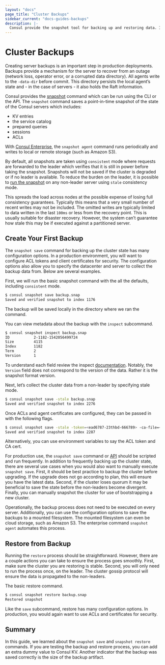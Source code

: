 ```yaml
---
layout: "docs"
page_title: "Cluster Backups"
sidebar_current: "docs-guides-backups"
description: |-
  Consul provide the snapshot tool for backing up and restoring data. In this guide you will learn how to use both.
---
```


# Cluster Backups

Creating server backups is an important step in production deployments. Backups provide a mechanism for the server to recover from an outage (network loss, operator error, or a corrupted data directory). All agents write to the `-data-dir` before commit. This directory persists the local agent’s state and - in the case of servers -  it also holds the Raft information.

Consul provides the [snapshot](https://consul.io/docs/commands/snapshot.html) command which can be run using the CLI or the API. The `snapshot` command saves a point-in-time snapshot of the state of the Consul servers which includes:

* KV entries 
* the service catalog
* prepared queries
* sessions 
* ACLs

With [Consul Enterprise](/docs/commands/snapshot/agent.html), the `snapshot agent` command runs periodically and writes to local or remote storage (such as Amazon S3).

By default, all snapshots are taken using `consistent` mode where requests are forwarded to the leader which verifies that it is still in power before taking the snapshot. Snapshots will not be saved if the cluster is degraded or if no leader is available. To reduce the burden on the leader, it is possible to [run the snapshot](/docs/commands/snapshot/save.html) on any non-leader server using `stale` consistency mode.

This spreads the load across nodes at the possible expense of losing full consistency guarantees. Typically this means that a very small number of recent writes may not be included. The omitted writes are typically limited to data written in the last `100ms` or less from the recovery point. This is usually suitable for disaster recovery. However, the system can’t guarantee how stale this may be if executed against a partitioned server.

## Create Your First Backup

The `snapshot save` command for backing up the cluster state has many configuration options. In a production environment, you will want to configure ACL tokens and client certificates for security. The configuration options also allow you to specify the datacenter and server to collect the backup data from. Below are several examples. 
 
First, we will run the basic snapshot command with the all the defaults, including `consistent` mode.

```sh
$ consul snapshot save backup.snap
Saved and verified snapshot to index 1176
```
The backup will be saved locally in the directory where we ran the command. 

You can view metadata about the backup with the `inspect` subcommand. 

```sh
$ consul snapshot inspect backup.snap
ID           2-1182-1542056499724
Size         4115
Index        1182
Term         2
Version      1
```

To understand each field review the inspect [documentation](https://www.consul.io/docs/commands/snapshot/inspect.html). Notably, the `Version` field does not correspond to the version of the data. Rather it is the snapshot format version. 

Next, let’s collect the cluster data from a non-leader by specifying stale mode.

```sh
$ consul snapshot save -stale backup.snap
Saved and verified snapshot to index 2276
```

Once ACLs and agent certificates are configured, they can be passed in with the following flags.

```sh
$ consul snapshot save -stale -token=<ead6787-23thbd-666789> -ca-file=</path/to/file> backup.snap
Saved and verified snapshot to index 2287
```

Alternatively, you can use environment variables to say the ACL token and CA cert. 

For production use, the  `snapshot save` command or [API](https://www.consul.io/api/snapshot.html) should be scripted and run frequently. In addition to frequently backing up the cluster state, there are several use cases when you would also want to manually execute `snapshot save`. First, it should be best practice to backup the cluster before upgrading. If the upgrade does not go according to plan, this will ensure you have the latest data. Second, if the cluster loses quorum it may be beneficial to save the state before the non-leaders become divergent. Finally, you can manually snapshot the cluster for use of bootstrapping a new cluster. 

Operationally, the backup process does not need to be executed on every server. Additionally, you can use the configuration options to save the backups to a mounted filesystem. The mounted filesystem can even be cloud storage, such as Amazon S3. The enterprise command `snapshot agent` automates this process.

## Restore from Backup 

Running the `restore` process should be straightforward. However, there are a couple actions you can take to ensure the process goes smoothly. First, make sure the cluster you are restoring is stable. Second, you will only need to run the process once, on the leader. The cluster gossip protocol will ensure the data is propagated to the non-leaders.  

The basic restore command. 

```sh
$ consul snapshot restore backup.snap
Restored snapshot
```
Like the `save` subcommand, restore has many configuration options. In production, you would again want to use ACLs and certificates for security. 

## Summary 

In this guide, we learned about the `snapshot save` and `snapshot restore` commands. If you are testing the backup and restore process, you can add an extra dummy value to Consul KV. Another indicator that the backup was saved correctly is the size of the backup artifact. 

